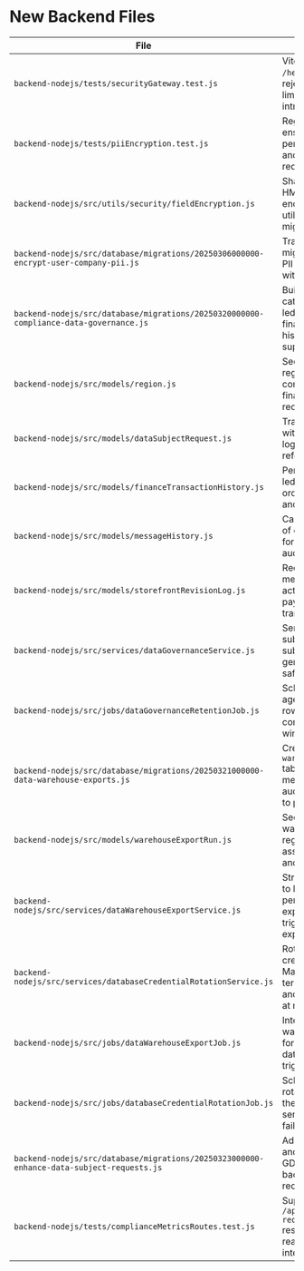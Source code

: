# New Backend Files

| File | Purpose |
|------|---------|
| `backend-nodejs/tests/securityGateway.test.js` | Vitest suite validating the `/healthz` diagnostics, CORS rejection flow, and rate limiting enforcement introduced in Version 1.50. |
| `backend-nodejs/tests/piiEncryption.test.js` | Regression coverage ensuring encrypted persistence, hash lookups, and company contact redaction for PII storage. |
| `backend-nodejs/src/utils/security/fieldEncryption.js` | Shared AES-256-GCM + HMAC helper providing encrypt/decrypt/hash utilities for models and migrations. |
| `backend-nodejs/src/database/migrations/20250306000000-encrypt-user-company-pii.js` | Transactional migration migrating legacy plaintext PII to encrypted columns with hashed indices. |
| `backend-nodejs/src/database/migrations/20250320000000-compliance-data-governance.js` | Builds the regions catalogue, GDPR request ledger, finance/message/storefront history tables, and supporting indexes. |
| `backend-nodejs/src/models/region.js` | Sequelize model exposing regional metadata consumed by compliance, finance, and messaging records. |
| `backend-nodejs/src/models/dataSubjectRequest.js` | Tracks GDPR data requests with status enums, audit log, metadata, and region references. |
| `backend-nodejs/src/models/financeTransactionHistory.js` | Persists immutable finance ledger events linked to orders, escrows, disputes, and regions. |
| `backend-nodejs/src/models/messageHistory.js` | Captures historical versions of conversation messages for compliance exports and audit replay. |
| `backend-nodejs/src/models/storefrontRevisionLog.js` | Records storefront revision metadata including region, actor, and snapshot payloads for export transparency. |
| `backend-nodejs/src/services/dataGovernanceService.js` | Service orchestrating data subject request submission, export generation, and retention-safe cleanup. |
| `backend-nodejs/src/jobs/dataGovernanceRetentionJob.js` | Scheduled job purging aged exports and history rows according to configurable retention windows. |
| `backend-nodejs/src/database/migrations/20250321000000-data-warehouse-exports.js` | Creates the `warehouse_export_runs` table with dataset/region metadata, status tracking, audit payloads, and indexes to power CDC exports. |
| `backend-nodejs/src/models/warehouseExportRun.js` | Sequelize model mapping warehouse export runs with region and user associations for scheduling and audit retrieval. |
| `backend-nodejs/src/services/dataWarehouseExportService.js` | Streams dataset snapshots to NDJSON.gz bundles, persists run metadata, and exposes programmatic triggers for warehouse exports. |
| `backend-nodejs/src/services/databaseCredentialRotationService.js` | Rotates database credentials via Secrets Manager, enforces TLS, terminates stale sessions, and refreshes configuration at runtime. |
| `backend-nodejs/src/jobs/dataWarehouseExportJob.js` | Interval job invoking the warehouse export service for configured datasets/regions, logging triggered runs for audit. |
| `backend-nodejs/src/jobs/databaseCredentialRotationJob.js` | Scheduled job monitoring rotation intervals, invoking the credential rotation service, and surfacing failures to operators. |
| `backend-nodejs/src/database/migrations/20250323000000-enhance-data-subject-requests.js` | Adds the `due_at` column and supporting index for GDPR request SLA tracking, backfilling historical records. |
| `backend-nodejs/tests/complianceMetricsRoutes.test.js` | Supertest suite covering `/api/compliance/data-requests/metrics` responses, filters, and readiness for dashboard integrations. |
